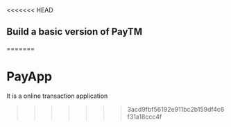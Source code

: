 <<<<<<< HEAD

## Build a basic version of PayTM
=======
# PayApp
It is a online transaction application
>>>>>>> 3acd9fbf56192e911bc2b159df4c6f31a18ccc4f
